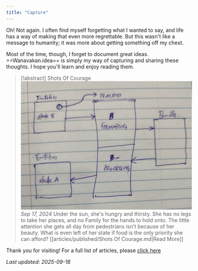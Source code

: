 ```yaml
---
title: "Capture"
---
```


Oh! Not again. I often find myself forgetting what I wanted to say, and life has a way of making that even more regrettable. But this wasn't like a message to humanity; it was more about getting something off my chest. 

Most of the time, though, I forget to document great ideas. ==Wanavakan.idea== is simply my way of capturing and sharing these thoughts. I hope you'll learn and enjoy reading them.

>[!abstract] Shots Of Courage
>![Shots Of Courage](images/sample.jpg)
>*Sep 17, 2024*
>Under the sun, she's hungry and thirsty. She has no legs to take her places, and no Family for the hands to hold onto. The little attention she gets all day from pedestrians isn't because of her beauty. What is even left of her state if food is the only priority she can afford?
>[[articles/published/Shots Of Courage.md|Read More]]


Thank you for visiting! For a full list of articles, please [click here](/articles)

*Last updated: 2025-09-18*

